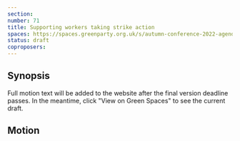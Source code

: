```yaml
---
section:
number: 71
title: Supporting workers taking strike action
spaces: https://spaces.greenparty.org.uk/s/autumn-conference-2022-agenda-forum/?contentId=101892
status: draft
coproposers:
---
```

## Synopsis
Full motion text will be added to the website after the final version deadline passes. In the meantime, click "View on Green Spaces" to see the current draft.

## Motion
